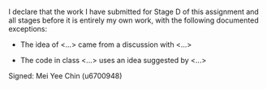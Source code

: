 I declare that the work I have submitted for Stage D of this assignment and all stages before it is entirely my own work, with the following documented exceptions:

* The idea of <...> came from a discussion with <...>

* The code in class <...> uses an idea suggested by <...>

Signed: Mei Yee Chin (u6700948)
